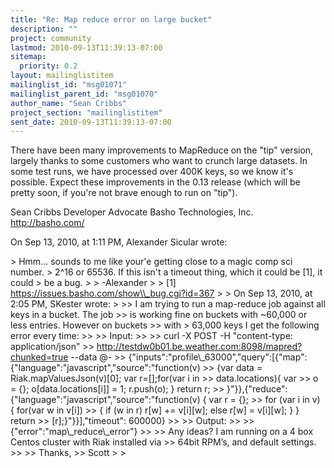 ```yaml
---
title: "Re: Map reduce error on large bucket"
description: ""
project: community
lastmod: 2010-09-13T11:39:13-07:00
sitemap:
  priority: 0.2
layout: mailinglistitem
mailinglist_id: "msg01071"
mailinglist_parent_id: "msg01070"
author_name: "Sean Cribbs"
project_section: "mailinglistitem"
sent_date: 2010-09-13T11:39:13-07:00
---
```



There have been many improvements to MapReduce on the "tip" version, largely 
thanks to some customers who want to crunch large datasets. In some test runs, 
we have processed over 400K keys, so we know it's possible. Expect these 
improvements in the 0.13 release (which will be pretty soon, if you're not 
brave enough to run on "tip").

Sean Cribbs 
Developer Advocate
Basho Technologies, Inc.
http://basho.com/

On Sep 13, 2010, at 1:11 PM, Alexander Sicular wrote:

&gt; Hmm... sounds to me like your'e getting close to a magic comp sci number. 
&gt; 2^16 or 65536. If this isn't a timeout thing, which it could be [1], it could 
&gt; be a bug.
&gt; 
&gt; -Alexander
&gt; 
&gt; [1] https://issues.basho.com/show\\_bug.cgi?id=367
&gt; 
&gt; On Sep 13, 2010, at 2:05 PM, SKester wrote:
&gt; 
&gt;&gt; I am trying to run a map-reduce job against all keys in a bucket. The job 
&gt;&gt; is working fine on buckets with ~60,000 or less entries. However on buckets 
&gt;&gt; with &gt; 63,000 keys I get the following error every time:
&gt;&gt; 
&gt;&gt; Input:
&gt;&gt; 
&gt;&gt; curl -X POST -H "content-type: application/json" 
&gt;&gt; http://testdw0b01.be.weather.com:8098/mapred?chunked=true --data @-
&gt;&gt; {"inputs":"profile\\_63000","query":[{"map":{"language":"javascript","source":"function(v)
&gt;&gt; {var data = Riak.mapValuesJson(v)[0]; var r=[];for(var i in 
&gt;&gt; data.locations){ var 
&gt;&gt; o = {}; o[data.locations[i]] = 1; r.push(o); } return r; 
&gt;&gt; }"}},{"reduce":{"language":"javascript","source":"function(v) { var r = {}; 
&gt;&gt; for (var i in v) { for(var w in v[i])
&gt;&gt; { if (w in r) r[w] += v[i][w]; else r[w] = v[i][w]; } } return 
&gt;&gt; [r];}"}}],"timeout": 600000}
&gt;&gt; 
&gt;&gt; Output:
&gt;&gt; 
&gt;&gt; {"error":"map\\_reduce\\_error"}
&gt;&gt; 
&gt;&gt; Any ideas? I am running on a 4 box Centos cluster with Riak installed via 
&gt;&gt; 64bit RPM’s, and default settings.
&gt;&gt; 
&gt;&gt; Thanks,
&gt;&gt; Scott
&gt; 
&gt; 
